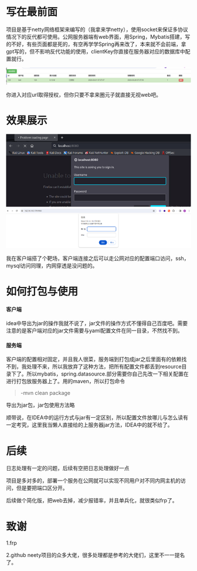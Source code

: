 # 写在最前面  

项目是基于netty网络框架来编写的（我拿来学netty），使用socket来保证多协议情况下的反代都可使用。公网服务器端有web界面，用Spring，Mybatis搭建，写的不好，有些页面都是死的，有空再学学Spring再来改了，本来就不会前端，拿gpt写的，但不影响反代功能的使用，clientKey你直接在服务器对应的数据库中配置就行。

![image-20240304163317166](README.assets/image-20240304163317166.png)

你进入对应url取得授权，但你只要不拿来圈元子就直接无视web吧。  

# 效果展示  

![6436ad6dc48925558480e79fc1ba0df](README.assets/6436ad6dc48925558480e79fc1ba0df.png)<img src="README.assets/ec378a7b62d5695b0a977f6f420613d.png" alt="ec378a7b62d5695b0a977f6f420613d" style="zoom:50%;" />

我在客户端搭了个靶场，客户端连接之后可以走公网对应的配置端口访问，ssh，mysql访问同理，内网穿透是没问题的。

# 如何打包与使用

#### 客户端  

idea中导出为jar的操作我就不说了，jar文件的操作方式不懂得自己百度吧。需要注意的是客户端对应的jar文件需要与yaml配置文件在同一目录，不然找不到。  

#### 服务端  

客户端的配置相对固定，并且我人很菜，服务端到打包成jar之后里面有的依赖找不到，我处理不来，所以我放弃了这种方法，把所有配置文件都丢到resource目录下了。所以mybatis，spring.datasource.部分需要你自己先改一下相关配置在进行打包放服务器上了。用的maven，所以打包命令

> -mvn clean package

导出为jar包，jar包使用方法略    

顺带说，在IDEA中的运行方式与jar有一定区别，所以配置文件放哪儿与怎么读有一定考究，这里我当懒人直接给的上服务器jar方法，IDEA中的就不给了。

# 后续  

日志处理有一定的问题，后续有空把日志处理做好一点  

项目是多对多的，部署一个服务在公网就可以实现不同用户对不同内网主机的访问，但是要把端口区分开。

后续做个简化版，把web去掉，减少报错率，并且单兵化，就很类似frp了。  

# 致谢  

1.frp

2.github neety项目的众多大佬，很多处理都是参考的大佬们，这里不一一提名了。